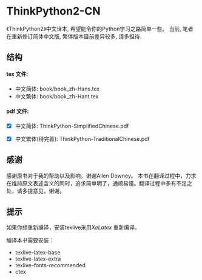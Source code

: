 # ThinkPython2-CN
《ThinkPython2》中文译本, 希望能令你的Python学习之路简单一些。
当前, 笔者在重新修订简体中文版, 繁体版本目前差异较多, 请多担待.

## 结构

#### tex 文件:

- 中文简体: book/book_zh-Hans.tex
- 中文繁体: book/book_zh-Hant.tex

#### pdf 文件:

- [x] 中文简体: ThinkPython-SimplifiedChinese.pdf
- [x] 中文繁体(待完善): ThinkPython-TraditionalChinese.pdf


## 感谢

感谢原书对于我的帮助以及影响，谢谢Allen Downey。
本书在翻译过程中，力求在维持原文表述含义的同时，追求简单明了，通顺易懂。翻译过程中多有不足之处，请多提意见，谢谢。


## 提示

如果你想重新编译，安装texlive采用*XeLatex* 重新编译。

编译本书需要安装：
-  texlive-latex-base
-  texlive-latex-extra
-  texlive-fonts-recommended
-  ctex
